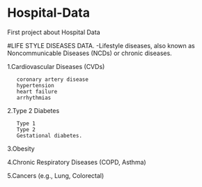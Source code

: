 # Hospital-Data
First project about Hospital Data

#LIFE STYLE DISEASES DATA.
-Lifestyle diseases, also known as Noncommunicable Diseases (NCDs) or chronic diseases.

1.Cardiovascular Diseases (CVDs)

       coronary artery disease
       hypertension
       heart failure
       arrhythmias
2.Type 2 Diabetes

       Type 1
       Type 2
       Gestational diabetes. 

3.Obesity

4.Chronic Respiratory Diseases (COPD, Asthma)

5.Cancers (e.g., Lung, Colorectal)
